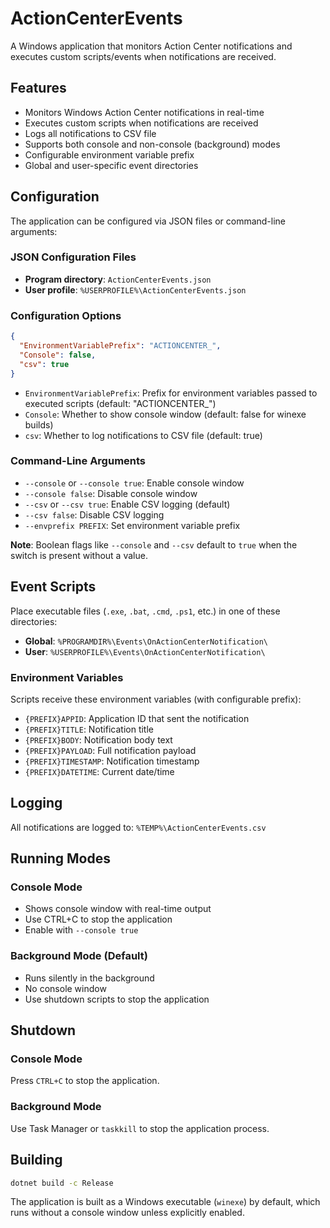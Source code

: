 # ActionCenterEvents

A Windows application that monitors Action Center notifications and executes custom scripts/events when notifications are received.

## Features

- Monitors Windows Action Center notifications in real-time
- Executes custom scripts when notifications are received
- Logs all notifications to CSV file
- Supports both console and non-console (background) modes
- Configurable environment variable prefix
- Global and user-specific event directories

## Configuration

The application can be configured via JSON files or command-line arguments:

### JSON Configuration Files

- **Program directory**: `ActionCenterEvents.json`
- **User profile**: `%USERPROFILE%\ActionCenterEvents.json`

### Configuration Options

```json
{
  "EnvironmentVariablePrefix": "ACTIONCENTER_",
  "Console": false,
  "csv": true
}
```

- `EnvironmentVariablePrefix`: Prefix for environment variables passed to executed scripts (default: "ACTIONCENTER_")
- `Console`: Whether to show console window (default: false for winexe builds)
- `csv`: Whether to log notifications to CSV file (default: true)

### Command-Line Arguments

- `--console` or `--console true`: Enable console window
- `--console false`: Disable console window
- `--csv` or `--csv true`: Enable CSV logging (default)
- `--csv false`: Disable CSV logging
- `--envprefix PREFIX`: Set environment variable prefix

**Note**: Boolean flags like `--console` and `--csv` default to `true` when the switch is present without a value.

## Event Scripts

Place executable files (`.exe`, `.bat`, `.cmd`, `.ps1`, etc.) in one of these directories:

- **Global**: `%PROGRAMDIR%\Events\OnActionCenterNotification\`
- **User**: `%USERPROFILE%\Events\OnActionCenterNotification\`

### Environment Variables

Scripts receive these environment variables (with configurable prefix):

- `{PREFIX}APPID`: Application ID that sent the notification
- `{PREFIX}TITLE`: Notification title
- `{PREFIX}BODY`: Notification body text
- `{PREFIX}PAYLOAD`: Full notification payload
- `{PREFIX}TIMESTAMP`: Notification timestamp
- `{PREFIX}DATETIME`: Current date/time

## Logging

All notifications are logged to: `%TEMP%\ActionCenterEvents.csv`

## Running Modes

### Console Mode
- Shows console window with real-time output
- Use CTRL+C to stop the application
- Enable with `--console true`

### Background Mode (Default)
- Runs silently in the background
- No console window
- Use shutdown scripts to stop the application

## Shutdown

### Console Mode
Press `CTRL+C` to stop the application.

### Background Mode
Use Task Manager or `taskkill` to stop the application process.

## Building

```bash
dotnet build -c Release
```

The application is built as a Windows executable (`winexe`) by default, which runs without a console window unless explicitly enabled.